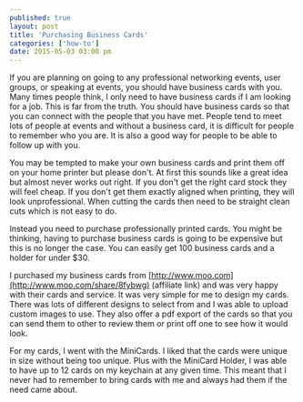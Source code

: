 ```yaml
---
published: true
layout: post
title: 'Purchasing Business Cards'
categories: ['how-to']
date: 2015-05-03 03:00 pm
---
```


If you are planning on going to any professional networking events, user groups, or speaking at events, you should have business cards with you.  Many times people think, I only need to have business cards if I am looking for a job.  This is far from the truth.  You should have business cards so that you can connect with the people that you have met.  People tend to meet lots of people at events and without a business card, it is difficult for people to remember who you are.  It is also a good way for people to be able to follow up with you.

You may be tempted to make your own business cards and print them off on your home printer but please don't.  At first this sounds like a great idea but almost never works out right.  If you don't get the right card stock they will feel cheap.  If you don't get them exactly aligned when printing, they will look unprofessional.  When cutting the cards then need to be straight clean cuts which is not easy to do.

Instead you need to purchase professionally printed cards.  You might be thinking, having to purchase business cards is going to be expensive but this is no longer the case.  You can easily get 100 business cards and a holder for under $30.

I purchased my business cards from [http://www.moo.com](http://www.moo.com/share/8fybwg) (affiliate link) and was very happy with their cards and service.  It was very simple for me to design my cards.  There was lots of different designs to select from and I was able to upload custom images to use.  They also offer a pdf export of the cards so that you can send them to other to review them or print off one to see how it would look.

 For my cards, I went with the MiniCards.  I liked that the cards were unique in size without being too unique. Plus with the MiniCard Holder, I was able to have up to 12 cards on my keychain at any given time.  This meant that I never had to remember to bring cards with me and always had them if the need came about.





